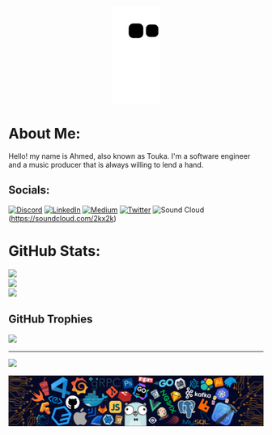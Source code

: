 <p align="center">
  <img src="https://github.com/Parthis1833/Parthis1833/raw/output/github-contribution-grid-snake.svg" alt="snake"></center>
</p>

# About Me:
Hello! my name is Ahmed, also known as Touka. I'm a software engineer and a music producer that is always willing to lend a hand.


## Socials:
[![Discord](https://img.shields.io/badge/Discord-%237289DA.svg?logo=discord&logoColor=white)](https://discord.gg/Touka#8577) [![LinkedIn](https://img.shields.io/badge/LinkedIn-%230077B5.svg?logo=linkedin&logoColor=white)](https://linkedin.com/in/https://www.linkedin.com/in/ahmed-toukebri-4b7999266/) [![Medium](https://img.shields.io/badge/Medium-12100E?logo=medium&logoColor=white)](https://medium.com/@https://medium.com/@ahmedtoukebri0) [![Twitter](https://img.shields.io/badge/Twitter-%231DA1F2.svg?logo=Twitter&logoColor=white)](https://twitter.com/https://twitter.com/toukebri_ahmed) ![Sound Cloud](https://img.shields.io/badge/sound%20cloud-FF5500?style=for-the-badge&logo=soundcloud&logoColor=white)(https://soundcloud.com/2kx2k)
# GitHub Stats:
![](https://github-readme-stats.vercel.app/api?username=Touka01&theme=radical&hide_border=true&include_all_commits=true&count_private=false)<br/>
![](https://github-readme-streak-stats.herokuapp.com/?user=Touka01&theme=radical&hide_border=true)<br/>
![](https://github-readme-stats.vercel.app/api/top-langs/?username=Touka01&theme=radical&hide_border=true&include_all_commits=true&count_private=false&layout=compact)

## GitHub Trophies
![](https://github-profile-trophy.vercel.app/?username=Touka01&theme=radical&no-frame=false&no-bg=false&margin-w=4)

---
[![](https://visitcount.itsvg.in/api?id=Touka01&icon=0&color=0)](https://visitcount.itsvg.in)

<p align="center"><img src="https://raw.githubusercontent.com/KevinPatel04/KevinPatel04/master/header.png"></p>
